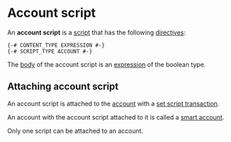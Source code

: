 # Account script

An **account script** is a [script](/en/ride/script/) that has the following [directives](/en/ride/script/directives):

``` ride
{-# CONTENT_TYPE EXPRESSION #-}
{-# SCRIPT_TYPE ACCOUNT #-}
```

The [body](/en/ride/script/script-body) of the account script is an [expression](/en/ride/base-concepts/expression) of the boolean type.

## Attaching account script

An account script is attached to the [account](/en/blockchain/account/) with a [set script transaction](/en/blockchain/transaction-type/set-script-transaction).

An account with the account script attached to it is called a [smart account](/en/blockchain/account/smart-account).

Only one script can be attached to an account.
